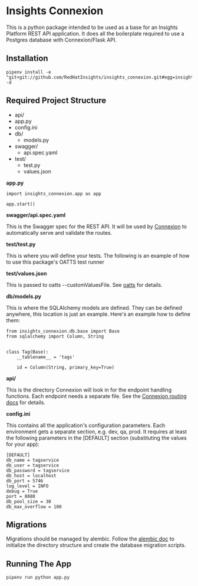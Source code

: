 Insights Connexion
===========================================

This is a python package intended to be used as a base for an Insights Platform REST API application. It does all the boilerplate required to use a Postgres database with Connexion/Flask API. 

Installation
--------------------
```
pipenv install -e "git+git://github.com/RedHatInsights/insights_connexion.git#egg=insights_connexion" -d
```

Required Project Structure
--------------------
- api/
- app.py
- config.ini
- db/
  - models.py
- swagger/ 
  - api.spec.yaml
- test/
  - test.py
  - values.json

**app.py**
```
import insights_connexion.app as app

app.start()
```

**swagger/api.spec.yaml**

This is the Swagger spec for the REST API. It will be used by [Connexion](https://github.com/zalando/connexion/) to automatically serve and validate the routes.

**test/test.py**

This is where you will define your tests. The following is an example of how to use this package's OATTS test runner


**test/values.json**

This is passed to oatts --customValuesFile. See [oatts](https://github.com/google/oatts) for details.

**db/models.py**

This is where the SQLAlchemy models are defined. They can be defined anywhere, this location is just an example. Here's an example how to define them:

```
from insights_connexion.db.base import Base
from sqlalchemy import Column, String


class Tag(Base):
    __tablename__ = 'tags'

    id = Column(String, primary_key=True)
```

**api/**

This is the directory Connexion will look in for the endpoint handling functions. Each endpoint needs a separate file. See the [Connexion routing docs](https://connexion.readthedocs.io/en/latest/routing.html) for details.

**config.ini**

This contains all the application's configuration parameters. Each environment gets a separate section, e.g. dev, qa, prod. It requires at least the following parameters in the [DEFAULT] section (substituting the values for your app):
```
[DEFAULT]
db_name = tagservice
db_user = tagservice
db_password = tagservice
db_host = localhost
db_port = 5746
log_level = INFO
debug = True
port = 8080
db_pool_size = 30
db_max_overflow = 100

```

Migrations
--------------------
Migrations should be managed by alembic. Follow the [alembic doc](https://alembic.zzzcomputing.com/en/latest/tutorial.html#the-migration-environment) to initialize the directory structure and create the database migration scripts.

Running The App
--------------------
`pipenv run python app.py`
